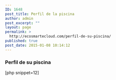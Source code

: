 ```yaml
---
ID: 1648
post_title: Perfil de la piscina
author: admin
post_excerpt: ""
layout: page
permalink: >
  http://ecosmartecloud.com/perfil-de-su-piscina/
published: true
post_date: 2015-01-08 10:14:12
---
```

<h3>Perfil de su piscina</h3>
[php snippet=12]